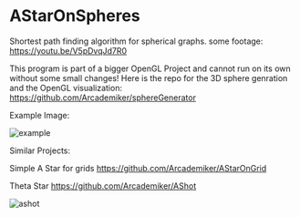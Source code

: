 # AStarOnSpheres
Shortest path finding algorithm for spherical graphs.
some footage: https://youtu.be/V5pDvqJd7R0

This program is part of a bigger OpenGL Project and cannot run on its own without some small changes! 
Here is the repo for the 3D sphere genration and the OpenGL visualization:
https://github.com/Arcademiker/sphereGenerator

Example Image:

![example](https://user-images.githubusercontent.com/15786772/40290785-bebb47b4-5cc0-11e8-8b20-df1145be77b4.png)

Similar Projects:

Simple A Star for grids
https://github.com/Arcademiker/AStarOnGrid


Theta Star
https://github.com/Arcademiker/AShot

![ashot](https://user-images.githubusercontent.com/15786772/65606710-a4df2580-dfab-11e9-8348-9d6275d1ba24.png)


